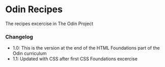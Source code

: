 # Odin Recipes
The recipes excercise in The Odin Project

### Changelog
- 1.0: This is the version at the end of the HTML Foundations part of the Odin curriculum
- 1.1: Updated with CSS after first CSS Foundations excercise